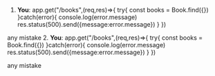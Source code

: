 1. **You**: app.get("/books",(req,res)=>{
try{
const books = Book.find({})
}catch(error){
  console.log(error.message)
  res.status(500).send({message:error.message})
}
})

any mistake
2. **You**: app.get("/books",(req,res)=>{
try{
const books = Book.find({})
}catch(error){
  console.log(error.message)
  res.status(500).send({message:error.message})
}
})

any mistake